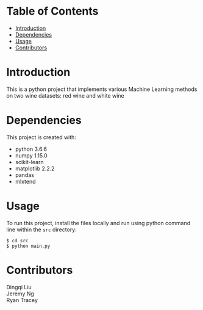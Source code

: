 # Table of Contents
* [Introduction](#introduction)
* [Dependencies](#dependencies)
* [Usage](#usage)
* [Contributors](#contributors)

# Introduction
This is a python project that implements various Machine Learning methods on two wine datasets: red wine and white wine

# Dependencies
This project is created with:
* python 3.6.6
* numpy 1.15.0
* scikit-learn
* matplotlib 2.2.2
* pandas
* mlxtend

# Usage
To run this project, install the files locally and run using python command line within the `src` directory:
```
$ cd src
$ python main.py
```

# Contributors
Dingqi Liu  
Jeremy Ng  
Ryan Tracey  

